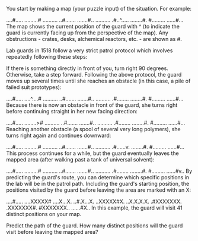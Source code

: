 You start by making a map (your puzzle input) of the situation. For example:

  ....#.....
.........#
..........
..#.......
.......#..
..........
.#..^.....
........#.
#.........
......#...
The map shows the current position of the guard with ^ (to indicate the guard is currently facing up from the perspective of the map). Any obstructions - crates, desks, alchemical reactors, etc. - are shown as #.

Lab guards in 1518 follow a very strict patrol protocol which involves repeatedly following these steps:

  If there is something directly in front of you, turn right 90 degrees.
  Otherwise, take a step forward.
  Following the above protocol, the guard moves up several times until she reaches an obstacle (in this case, a pile of failed suit prototypes):

....#.....
....^....#
..........
..#.......
.......#..
..........
.#........
........#.
#.........
......#...
Because there is now an obstacle in front of the guard, she turns right before continuing straight in her new facing direction:

  ....#.....
........>#
..........
..#.......
.......#..
..........
.#........
........#.
#.........
......#...
Reaching another obstacle (a spool of several very long polymers), she turns right again and continues downward:

  ....#.....
.........#
..........
..#.......
.......#..
..........
.#......v.
........#.
#.........
......#...
This process continues for a while, but the guard eventually leaves the mapped area (after walking past a tank of universal solvent):

....#.....
.........#
..........
..#.......
.......#..
..........
.#........
........#.
#.........
......#v..
  By predicting the guard's route, you can determine which specific positions in the lab will be in the patrol path. Including the guard's starting position, the positions visited by the guard before leaving the area are marked with an X:

  ....#.....
....XXXXX#
....X...X.
  ..#.X...X.
  ..XXXXX#X.
  ..X.X.X.X.
  .#XXXXXXX.
  .XXXXXXX#.
#XXXXXXX..
......#X..
  In this example, the guard will visit 41 distinct positions on your map.

  Predict the path of the guard. How many distinct positions will the guard visit before leaving the mapped area?
  